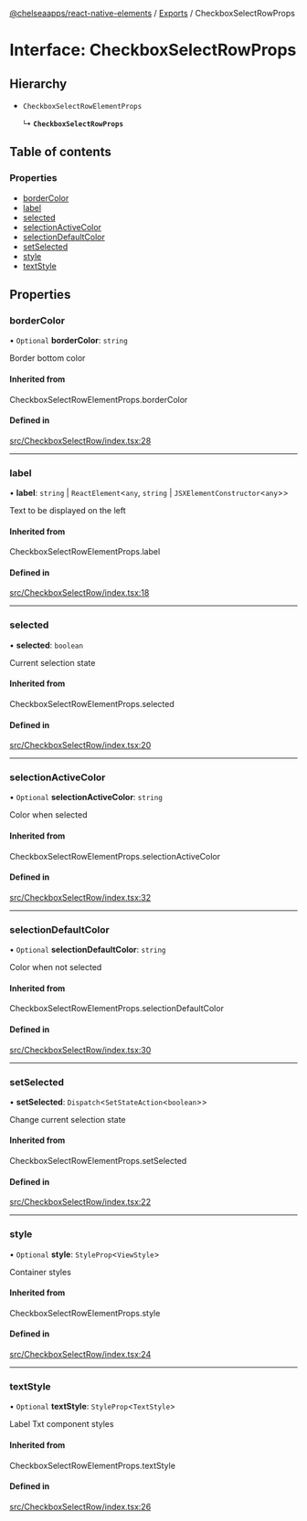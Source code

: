 [@chelseaapps/react-native-elements](../README.md) / [Exports](../modules.md) / CheckboxSelectRowProps

# Interface: CheckboxSelectRowProps

## Hierarchy

- `CheckboxSelectRowElementProps`

  ↳ **`CheckboxSelectRowProps`**

## Table of contents

### Properties

- [borderColor](CheckboxSelectRowProps.md#bordercolor)
- [label](CheckboxSelectRowProps.md#label)
- [selected](CheckboxSelectRowProps.md#selected)
- [selectionActiveColor](CheckboxSelectRowProps.md#selectionactivecolor)
- [selectionDefaultColor](CheckboxSelectRowProps.md#selectiondefaultcolor)
- [setSelected](CheckboxSelectRowProps.md#setselected)
- [style](CheckboxSelectRowProps.md#style)
- [textStyle](CheckboxSelectRowProps.md#textstyle)

## Properties

### borderColor

• `Optional` **borderColor**: `string`

Border bottom color

#### Inherited from

CheckboxSelectRowElementProps.borderColor

#### Defined in

[src/CheckboxSelectRow/index.tsx:28](https://github.com/chelsea-apps/react-native-elements/blob/48c9f3e/src/CheckboxSelectRow/index.tsx#L28)

___

### label

• **label**: `string` \| `ReactElement`<`any`, `string` \| `JSXElementConstructor`<`any`\>\>

Text to be displayed on the left

#### Inherited from

CheckboxSelectRowElementProps.label

#### Defined in

[src/CheckboxSelectRow/index.tsx:18](https://github.com/chelsea-apps/react-native-elements/blob/48c9f3e/src/CheckboxSelectRow/index.tsx#L18)

___

### selected

• **selected**: `boolean`

Current selection state

#### Inherited from

CheckboxSelectRowElementProps.selected

#### Defined in

[src/CheckboxSelectRow/index.tsx:20](https://github.com/chelsea-apps/react-native-elements/blob/48c9f3e/src/CheckboxSelectRow/index.tsx#L20)

___

### selectionActiveColor

• `Optional` **selectionActiveColor**: `string`

Color when selected

#### Inherited from

CheckboxSelectRowElementProps.selectionActiveColor

#### Defined in

[src/CheckboxSelectRow/index.tsx:32](https://github.com/chelsea-apps/react-native-elements/blob/48c9f3e/src/CheckboxSelectRow/index.tsx#L32)

___

### selectionDefaultColor

• `Optional` **selectionDefaultColor**: `string`

Color when not selected

#### Inherited from

CheckboxSelectRowElementProps.selectionDefaultColor

#### Defined in

[src/CheckboxSelectRow/index.tsx:30](https://github.com/chelsea-apps/react-native-elements/blob/48c9f3e/src/CheckboxSelectRow/index.tsx#L30)

___

### setSelected

• **setSelected**: `Dispatch`<`SetStateAction`<`boolean`\>\>

Change current selection state

#### Inherited from

CheckboxSelectRowElementProps.setSelected

#### Defined in

[src/CheckboxSelectRow/index.tsx:22](https://github.com/chelsea-apps/react-native-elements/blob/48c9f3e/src/CheckboxSelectRow/index.tsx#L22)

___

### style

• `Optional` **style**: `StyleProp`<`ViewStyle`\>

Container styles

#### Inherited from

CheckboxSelectRowElementProps.style

#### Defined in

[src/CheckboxSelectRow/index.tsx:24](https://github.com/chelsea-apps/react-native-elements/blob/48c9f3e/src/CheckboxSelectRow/index.tsx#L24)

___

### textStyle

• `Optional` **textStyle**: `StyleProp`<`TextStyle`\>

Label Txt component styles

#### Inherited from

CheckboxSelectRowElementProps.textStyle

#### Defined in

[src/CheckboxSelectRow/index.tsx:26](https://github.com/chelsea-apps/react-native-elements/blob/48c9f3e/src/CheckboxSelectRow/index.tsx#L26)

